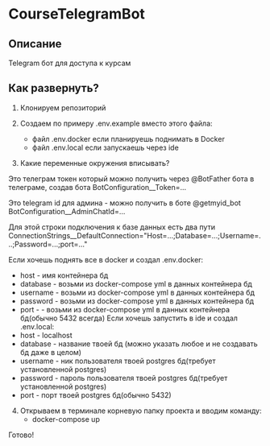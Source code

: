 # CourseTelegramBot

## Описание

Telegram бот для доступа к курсам 

## Как развернуть? 

1. Клонируем репозиторий

2. Создаем по примеру .env.example вместо этого файла:
   - файл .env.docker если планируешь поднимать в Docker
   - файл .env.local если запускаешь через ide

3. Какие переменные окружения вписывать?

Это телеграм токен который можно получить через @BotFather бота в телеграме, создав бота
BotConfiguration__Token=...

Это telegram id для админа - можно получить в боте @getmyid_bot  
BotConfiguration__AdminChatId=...

Для этой строки подключения к базе данных есть два пути
ConnectionStrings__DefaultConnection="Host=...;Database=...;Username=...;Password=...;port=..."

Если хочешь поднять все в docker и создал .env.docker:
   - host - имя контейнера бд
   - database - возьми из docker-compose yml в данных контейнера бд
   - username - возьми из docker-compose yml в данных контейнера бд
   - password - возьми из docker-compose yml в данных контейнера бд
   - port - - возьми из docker-compose yml в данных контейнера бд(обычно 5432 всегда)
Если хочешь запустить в ide и создал .env.local:
   - host - localhost
   - database - название твоей бд (можно указать любое и не создавать бд даже в целом)
   - username - ник пользователя твоей postgres бд(требует установленной postgres)
   - password - пароль пользователя твоей postgres бд(требует установленной postgres)
   - port - порт твоей postgres бд(обычно 5432)


4. Открываем в терминале корневую папку проекта и вводим команду:
   - docker-compose up

Готово!

